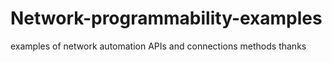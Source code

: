 # Network-programmability-examples
 examples of network automation APIs and connections methods
 thanks
